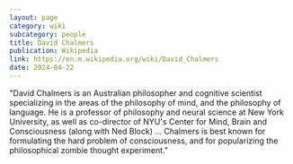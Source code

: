 ```yaml
---
layout: page
category: wiki
subcategory: people
title: David Chalmers
publication: Wikipedia
link: https://en.m.wikipedia.org/wiki/David_Chalmers
date: 2024-04-22
---
```


"David Chalmers is an Australian philosopher and cognitive scientist specializing in the areas of the philosophy of mind, and the philosophy of language. He is a professor of philosophy and neural science at New York University, as well as co-director of NYU's Center for Mind, Brain and Consciousness (along with Ned Block) ... Chalmers is best known for formulating the hard problem of consciousness, and for popularizing the philosophical zombie thought experiment."
